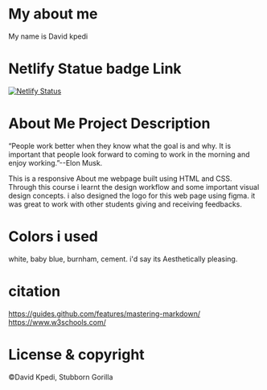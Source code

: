 # My about me 
My name is David kpedi

# Netlify Statue badge Link
[![Netlify Status](https://api.netlify.com/api/v1/badges/c620ad69-e47c-4e72-979b-a0423812b6ae/deploy-status)](https://app.netlify.com/sites/about-me-davidkpedi/deploys)


# About Me Project Description 
“People work better when they know what the goal is and why. It is important that people look forward to coming to work in the morning and enjoy working.”--Elon Musk.


This is a responsive About me webpage built using HTML and CSS. Through this course i learnt the design workflow and some important visual design concepts. i also designed the logo for this web page using figma. it was great to work with other students giving and receiving feedbacks.

# Colors i used
white, baby blue, burnham, cement. i'd say its Aesthetically pleasing.

# citation
https://guides.github.com/features/mastering-markdown/
https://www.w3schools.com/



# License & copyright
 ©David Kpedi, Stubborn Gorilla
